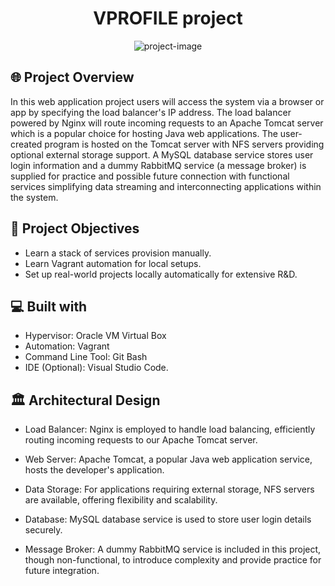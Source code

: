 <h1 align="center" id="title">VPROFILE project</h1>

<p align="center"><img src="https://socialify.git.ci/debasishdtt/vprofile-project/image?name=1&amp;owner=1&amp;theme=Light" alt="project-image"></p>

## 🌐 Project Overview
<p>In this web application project users will access the system via a browser or app by specifying the load balancer's IP address. 
  The load balancer powered by Nginx will route incoming requests to an Apache Tomcat server which is a popular choice for hosting Java web applications. 
  The user-created program is hosted on the Tomcat server with NFS servers providing optional external storage support. A MySQL database service stores user 
  login information and a dummy RabbitMQ service (a message broker) is supplied for practice and possible 
  future connection with functional services simplifying data streaming and interconnecting applications within the system.</p>

## 🎯 Project Objectives
* Learn a stack of services provision manually.
* Learn Vagrant automation for local setups.
* Set up real-world projects locally automatically for extensive R&D.


## 💻 Built with
* Hypervisor: Oracle VM Virtual Box
* Automation: Vagrant
* Command Line Tool: Git Bash
* IDE (Optional): Visual Studio Code.

## 🏛️ Architectural Design
* Load Balancer: Nginx is employed to handle load balancing, efficiently routing incoming requests to our Apache Tomcat server.

* Web Server: Apache Tomcat, a popular Java web application service, hosts the developer's application.

* Data Storage: For applications requiring external storage, NFS servers are available, offering flexibility and scalability.

* Database: MySQL database service is used to store user login details securely.

* Message Broker: A dummy RabbitMQ service is included in this project, though non-functional, to introduce complexity and provide practice for future integration.
  

